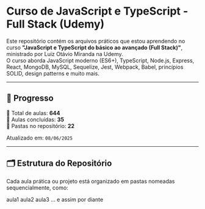 # Curso de JavaScript e TypeScript - Full Stack (Udemy)

Este repositório contém os arquivos práticos que estou aprendendo no curso **"JavaScript e TypeScript do básico ao avançado (Full Stack)"**, ministrado por Luiz Otávio Miranda na Udemy.  
O curso aborda JavaScript moderno (ES6+), TypeScript, Node.js, Express, React, MongoDB, MySQL, Sequelize, Jest, Webpack, Babel, princípios SOLID, design patterns e muito mais.

---

## 🚀 Progresso

🧠 Total de aulas: **644**  
📂 Aulas concluídas: **35**  
📁 Pastas no repositório: **22**

Atualizado em: `08/06/2025`

---

## 🗂 Estrutura do Repositório

Cada aula prática ou projeto está organizado em pastas nomeadas sequencialmente, como:

aula1
aula2
aula3
... e assim por diante
